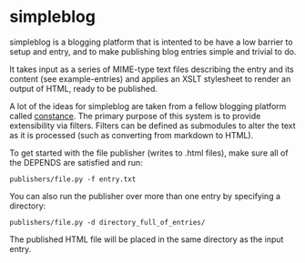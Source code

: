 simpleblog
==========

simpleblog is a blogging platform that is intented to be have a low barrier to
setup and entry, and to make publishing blog entries simple and trivial to do.

It takes input as a series of MIME-type text files describing the entry and its
content (see example-entries) and applies an XSLT stylesheet to render an 
output of HTML, ready to be published.

A lot of the ideas for simpleblog are taken from a fellow blogging platform
called [constance](http://github.com/danc86/constance). The primary purpose of
this system is to provide extensibility via filters. Filters can be defined as
submodules to alter the text as it is processed (such as converting from
markdown to HTML).

To get started with the file publisher (writes to .html files), make sure all 
of the DEPENDS are satisfied and run:

    publishers/file.py -f entry.txt

You can also run the publisher over more than one entry by specifying a directory:

    publishers/file.py -d directory_full_of_entries/

The published HTML file will be placed in the same directory as the input entry.
